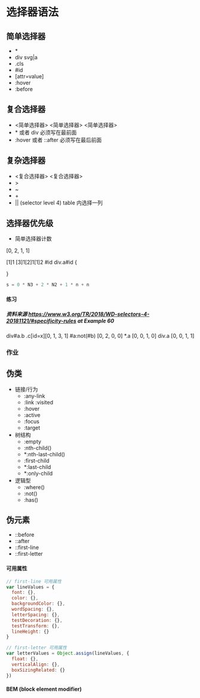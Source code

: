 # 选择器语法

## 简单选择器

<ul>
  <li>*</li>
  <li>div svg|a</li>
  <li>.cls</li>
  <li>#id</li>
  <li>[attr=value]</li>
  <li>:hover</li>
  <li>:before</li>
</ul>

## 复合选择器

<ul>
  <li><简单选择器> <简单选择器> <简单选择器></li>
  <li>* 或者 div 必须写在最前面</li>
  <li>:hover 或者 ::after 必须写在最后前面</li>
</ul>

## 复杂选择器

<ul>
  <li><复合选择器> <复合选择器></li>
  <li> > </li>
  <li> ~ </li>
  <li> + </li>
  <li> || (selector level 4) table 内选择一列</li>
</ul>

## 选择器优先级

<ul>
  <li>简单选择器计数</li>
</ul>

[0, 2, 1, 1]

[1]1 [3]1[2]1[1]2
#id div.a#id {

}

```js
s = 0 * N3 + 2 * N2 + 1 * n + n
```

#### 练习

##### 资料来源 https://www.w3.org/TR/2018/WD-selectors-4-20181121/#specificity-rules at Example 60

div#a.b .c[id=x][0, 1, 3, 1]
#a:not(#b) [0, 2, 0, 0]
\*.a [0, 0, 1, 0]
div.a [0, 0, 1, 1]

### 作业

## 伪类

<ul>
  <li>链接/行为
    <ul>
      <li>:any-link</li>
      <li>:link :visited</li>
      <li>:hover</li>
      <li>:active</li>
      <li>:focus</li>
      <li>:target</li>
    </ul>
  </li>
  <li>树结构
    <ul>
      <li>:empty</li>
      <li>:nth-child()</li>
      <li>*:nth-last-child()</li>
      <li>:first-child</li>
      <li>*:last-child</li>
      <li>*:only-child</li>
    </ul>
  </li>
  <li>逻辑型
    <ul>
      <li>:where()</li>
      <li>:not()</li>
      <li>:has()</li>
    </ul>
  </li>
</ul>

## 伪元素

<ul>
  <li>::before</li>
  <li>::after</li>
  <li>::first-line</li>
  <li>::first-letter</li>
</ul>

#### 可用属性

```js
// first-line 可用属性
var lineValues = {
  font: {},
  color: {},
  backgroundColor: {},
  wordSpacing: {},
  letterSpacing: {},
  testDecoration: {},
  testTransform: {},
  lineHeight: {}
}

// first-letter 可用属性
var letterValues = Object.assign(lineValues, {
  float: {},
  verticalAlign: {},
  boxSizingRelated: {}
})
```

#### BEM (block element modifier)
